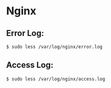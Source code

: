 # Nginx
## Error Log: 
```shell
$ sudo less /var/log/nginx/error.log
```

## Access Log: 
```shell
$ sudo less /var/log/nginx/access.log
```
